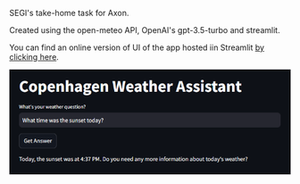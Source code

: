 SEGI's take-home task for Axon.

Created using the open-meteo API, OpenAI's gpt-3.5-turbo and streamlit.

You can find an online version of UI of the app hosted iin Streamlit [by clicking here](https://axon-task-pleu97cy6rizdxcuaawthe.streamlit.app/).

![alt text](image.png)